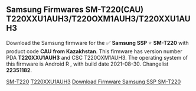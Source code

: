 <h2>Samsung Firmwares SM-T220(CAU) T220XXU1AUH3/T220OXM1AUH3/T220XXU1AUH3</h2>
Download the Samsung firmware for the ✅ <strong>Samsung SSP </strong> ⭐ <strong>SM-T220</strong> with product code <strong>CAU</strong> <strong> from Kazakhstan</strong>. This firmware has version number PDA <strong>T220XXU1AUH3</strong> and CSC T220OXM1AUH3. The operating system of this firmware is Android R , with build date 2021-08-30. Changelist <strong>22351182</strong>.


[SM-T220](https://samfirm.shop/samsung/model/SM-T220)
[T220XXU1AUH3](https://samfirm.shop/samsung/pda/T220XXU1AUH3)
[Download Firmware Samsung SSP SM-T220](https://samfirm.shop/samsung/firmware/451840)
